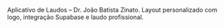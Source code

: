 Aplicativo de Laudos – Dr. João Batista Zinato. Layout personalizado com logo, integração Supabase e laudo profissional.